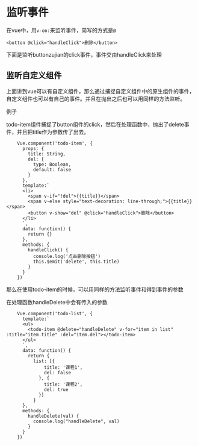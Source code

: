 # 监听事件

在vue中，用`v-on:`来监听事件，简写的方式是`@`

```
<button @click="handleClick">删除</button>
```

下面是监听buttonzujian的click事件，事件交由handleClick来处理

## 监听自定义组件

上面讲到vue可以有自定义组件，那么通过捕捉自定义组件中的原生组件的事件，自定义组件也可以有自己的事件。并且在抛出之后也可以用同样的方法监听。

例子

todo-item组件捕捉了button组件的click，然后在处理函数中，抛出了delete事件，并且把title作为参数传了出去。

```
    Vue.component('todo-item', {
      props: {
        title: String,
        del: {
          type: Boolean,
          default: false
        }
      },
      template:`
      <li>
        <span v-if="!del">{{title}}</span>
        <span v-else style="text-decoration: line-through;">{{title}}</span>
        <button v-show="del" @click="handleClick">删除</button>
      </li>
      `,
      data: function() {
        return {}
      },
      methods: {
        handleClick() {
          console.log('点击删除按钮')
          this.$emit('delete', this.title)
        }
      }
    })
```

那么在使用todo-item的时候，可以用同样的方法监听事件和得到事件的参数

在处理函数handleDelete中会有传入的参数

```
    Vue.component('todo-list', {
      template:`
      <ul>
        <todo-item @delete="handleDelete" v-for="item in list" :title="item.title" :del="item.del"></todo-item>
      </ul>
      `,
      data: function() {
        return {
          list: [{
              title: '课程1',
              del: false
            }, {
              title: '课程2',
              del: true
            }]
          }
      }, 
      methods: {
        handleDelete(val) {
          console.log("handleDelete", val)
        }
      }
    })
```